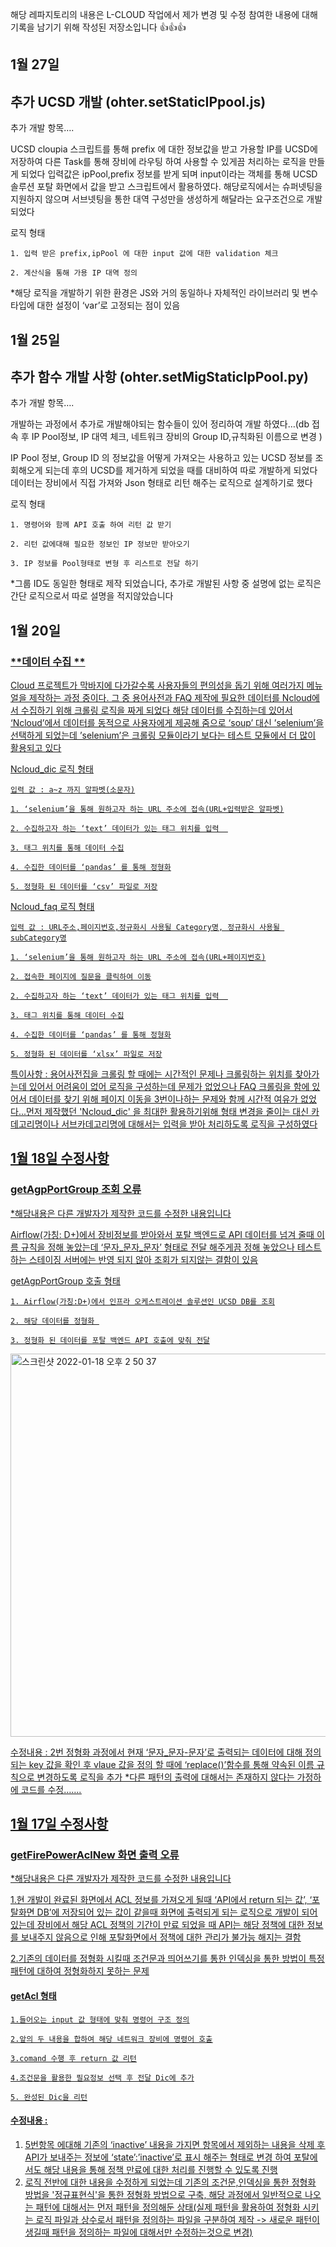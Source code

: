 해당 레파지토리의 내용은 L-CLOUD 작업에서 제가 변경 및 수정 참여한 내용에 대해 기록을 남기기 위해 작성된 저장소입니다 👍👍👍
## 1월 27일
## 추가 UCSD 개발 (ohter.setStaticIPpool.js)
추가 개발 항목….


UCSD cloupia 스크립트를 통해  prefix 에 대한 정보값을 받고 가용할 IP를 UCSD에  저장하여 다른 Task를 통해 장비에 라우팅 하여 사용할 수 있게끔 처리하는 로직을 만들게 되었다 입력값은 ipPool,prefix 정보를 받게 되며 input이라는 객체를 통해 UCSD 솔루션 포탈 화면에서 값을 받고 스크립트에서 활용하였다. 해당로직에서는 슈퍼넷팅을 지원하지 않으며 서브넷팅을 통한 대역 구성만을 생성하게 해달라는 요구조건으로 개발되었다


로직 형태
	
	1. 입력 받은 prefix,ipPool 에 대한 input 값에 대한 validation 체크

	2. 계산식을 통해 가용 IP 대역 정의


*해당 로직을 개발하기 위한 환경은 JS와 거의 동일하나 자체적인 라이브러리 및 변수 타입에 대한 설정이 ‘var’로 고정되는 점이 있음

## 1월 25일
## 추가 함수 개발 사항 (ohter.setMigStaticIpPool.py)
추가 개발 항목….


개발하는 과정에서 추가로 개발해야되는 함수들이 있어 정리하여 개발 하였다…(db 접속 후 IP Pool정보, IP 대역 체크, 네트워크 장비의 Group ID,규칙화된 이름으로 변경 )

IP Pool 정보, Group ID 의 정보값을 어떻게 가져오는 사용하고 있는 UCSD 정보를 조회해오게 되는데 후의 UCSD를 제거하게 되었을 때를 대비하여 따로 개발하게 되었다 데이터는 
장비에서 직접 가져와 Json 형태로 리턴 해주는 로직으로 설계하기로 했다


로직 형태
	
	1. 명령어와 함께 API 호출 하여 리턴 값 받기

	2. 리턴 값에대해 필요한 정보인 IP 정보만 받아오기

	3. IP 정보를 Pool형태로 변형 후 리스트로 전달 하기



*그룹 ID도 동일한 형태로 제작 되었습니다, 추가로 개발된 사항 중 설명에 없는 로직은 간단 로직으로서 따로 설명을 적지않았습니다

## 1월 20일  
### <u>**데이터 수집 **<u>

Cloud 프로젝트가 막바지에 다가갈수록 사용자들의 편의성을 돕기 위해 여러가지 메뉴얼을 제작하는 과정 중이다. 그 중  용어사전과 FAQ 제작에 필요한 데이터를 Ncloud에서 수집하기 위해 크롤링 로직을 짜게 되었다 해당 데이터를 수집하는데 있어서 ‘Ncloud’에서 데이터를 동적으로 사용자에게 제공해 줌으로 ‘soup’ 대신 ’selenium’을 선택하게 되었는데 ’selenium’은 크롤링 모듈이라기 보다는 테스트 모듈에서 더 많이 활용되고 있다

Ncloud_dic 로직 형태
	
	입력 값 : a~z 까지 알파벳(소문자)
	
	1. ‘selenium’을 통해 원하고자 하는 URL 주소에 접속(URL+입력받은 알파벳)

	2. 수집하고자 하는 ‘text’ 데이터가 있는 태그 위치를 입력  

	3. 태그 위치를 통해 데이터 수집

	4. 수집한 데이터를 ‘pandas’ 를 통해 정형화

	5. 정형화 된 데이터를 ‘csv’ 파일로 저장


Ncloud_faq 로직 형태

	입력 값 : URL주소,페이지번호,정규화시 사용될 Category명, 정규화시 사용될 subCategory명

	1. ‘selenium’을 통해 원하고자 하는 URL 주소에 접속(URL+페이지번호)
	
	2. 접속한 페이지에 질문을 클릭하여 이동

	2. 수집하고자 하는 ‘text’ 데이터가 있는 태그 위치를 입력  

	3. 태그 위치를 통해 데이터 수집

	4. 수집한 데이터를 ‘pandas’ 를 통해 정형화

	5. 정형화 된 데이터를 ‘xlsx’ 파일로 저장


특이사항 : 용어사전집을 크롤링 할 때에는 시간적인 문제나 크롤링하는 위치를 찾아가는데 있어서 어려움이 없어 로직을 구성하는데 문제가 없었으나 FAQ 크롤링을 함에 있어서 데이터를 찾기 위해 페이지 이동을 3번이나하는 문제와 함께 시간적 여유가 없었다...먼저 제작했던 'Ncloud_dic' 을 최대한 활용하기위해 형태 변경을 줄이는 대신 카데고리명이나 서브카데고리명에 대해서는 입력을 받아 처리하도록 로직을 구성하였다



## 1월 18일 수정사항 
### <u>**getAgpPortGroup 조회 오류**<u>

*해당내용은 다른 개발자가 제작한 코드를 수정한 내용입니다

Airflow(가칭: D+)에서 장비정보를 받아와서 포탈 백엔드로 API 데이터를 넘겨 줄때 이름 규칙을 정해 놓았는데 ‘문자_문자_문자’ 형태로 전달 해주게끔 정해 놓았으나 테스트하는 스테이징 서버에는 반영 되지 않아  조회가 되지않는 결함이 있음

getAgpPortGroup 호출 형태
	
	1. Airflow(가칭:D+)에서 인프라 오케스트레이션 솔루션인 UCSD DB를 조회

	2. 해당 데이터를 정형화 

	3. 정형화 된 데이터를 포탈 백엔드 API 호출에 맞춰 전달

<img width="613" alt="스크린샷 2022-01-18 오후 2 50 37" src="https://user-images.githubusercontent.com/65060314/149878973-526c29f4-c705-4780-b946-f557e7e58f51.png">


수정내용 :
2번 정형화 과정에서 현재 ‘문자_문자-문자’로 출력되는 데이터에 대해 정의되는 key 값을 확인 후 vlaue 값을 정의 할 때에 ‘replace()’함수를 통해 약속된 이름 규칙으로 변경하도록 로직을 추가
*다른 패턴의 출력에 대해서는 존재하지 않다는 가정하에 코드를 수정……. 



## 1월 17일 수정사항 
### <u>**getFirePowerAclNew 화면 출력 오류**<u>

*해당내용은 다른 개발자가 제작한 코드를 수정한 내용입니다


1.현 개발이 완료된 화면에서 ACL 정보를 가져오게 될때 ‘API에서 return 되는 값’, ‘포탈화면 DB’에 저장되어 있는 값이 같을때 화면에 출력되게 되는 로직으로 개발이 되어 있는데 장비에서 해당 ACL 정책의 기간이 만료 되었을 때 API는 해당 정책에 대한 정보를 보내주지 않음으로 인해 포탈화면에서 정책에 대한 관리가 불가능 해지는 결함
	
2.기존의 데이터를 정형화 시킬때 조건문과 띄어쓰기를 통한 인덱싱을 통한 방법이 특정 패턴에 대하여 정형화하지 못하는 문제

#### getAcl 형태
	 
	1.들어오는 input 값 형태에 맞춰 명령어 구조 정의
	
	2.앞의 두 내용을 합하여 해당 네트워크 장비에 명령어 호출
	
	3.comand 수행 후 return 값 리턴

	4.조건문을 활용한 필요정보 선택 후 전달 Dic에 추가

	5. 완성된 Dic을 리턴

#### 수정내용 :
1. 5번항목 에대해 기존의 ‘inactive’ 내용을 가지면 항목에서 제외하는 내용을 삭제 후 API가 보내주는 정보에 ‘state’:’inactive’로 표시 해주는 형태로 변경 하여 포탈에서도 해당 내용을 통해 정책 만료에 대한 처리를 진행할 수 있도록 진행
2. 로직 전반에 대한 내용을 수정하게 되었는데 기존의 조건문,인덱싱을 통한 정형화 방법을 '정규표현식'을 통한 정형화 방법으로 구축, 해당 과정에서 일반적으로 나오는 패턴에 대해서는 먼저 패턴을 정의해둔 상태(실제 패턴을 활용하여 정형화 시키는 로직 파일과 상수로서 패턴을 정의하는 파일을 구분하여 제작 -> 새로운 패턴이 생길때 패턴을 정의하는 파일에 대해서만 수정하는것으로 변경)
